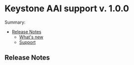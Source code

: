 # Keystone AAI support v. 1.0.0

Summary:
* [Release Notes](#id1)
  * [What's new](#id2)
  * [Support](#id8)


<a id="id1"></a>
## Release Notes

